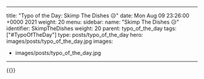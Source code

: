 
---
title: "Typo of the Day: Skimp The Dishes 😥"
date: Mon Aug 09 23:26:00 +0000 2021
weight: 20
menu:
  sidebar:
    name: "Skimp The Dishes 😥"
    identifier: SkimpTheDishes
    weight: 20
    parent: typo_of_the_day
tags: ["#TypoOfTheDay"]
type: posts/typo_of_the_day
hero: images/posts/typo_of_the_day.jpg
images:
- images/posts/typo_of_the_day.jpg
---


{{<tweet user="mariatta" id="1424874633858228235">}}

